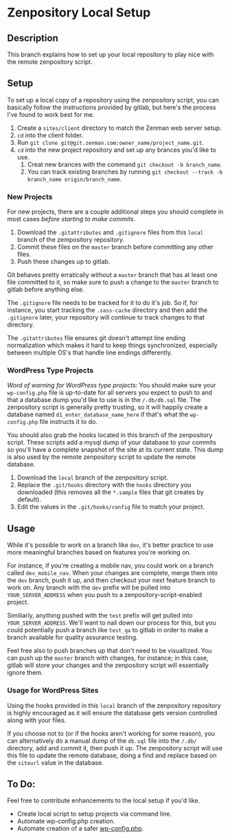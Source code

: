 # Zenpository Local Setup
## Description
This branch explains how to set up your local repository to play nice with the remote zenpository script.

## Setup
To set up a local copy of a repository using the zenpository script, you can basically follow the instructions provided by gitlab, but here's the process I've found to work best for me.

1. Create a ``sites/client`` directory to match the Zenman web server setup.
2. ``cd`` into the client folder.
3. Run ``git clone git@git.zenman.com:owner_name/project_name.git``.
4. ``cd`` into the new project repository and set up any brances you'd like to use.
    1. Creat new brances with the command ``git checkout -b branch_name``.
    2. You can track existing branches by running ``git checkout --track -b branch_name origin/branch_name``.

### New Projects
For new projects, there are a couple additional steps you should complete in most cases *before starting to make commits*.

1. Download the ``.gitattributes`` and ``.gitignore`` files from this ``local`` branch of the zempository repository.
2. Commit these files on the ``master`` branch before committing any other files.
3. Push these changes up to gitlab.

Git behaves pretty erratically without a ``master`` branch that has at least one file committed to it, so make sure to push a change to the ``master`` branch to gitlab before anything else.

The ``.gitignore`` file needs to be tracked for it to do it's job. So if, for instance, you start tracking the ``.sass-cache`` directory and then add the ``.gitignore`` later, your repository will continue to track changes to that directory.

The ``.gitattributes`` file ensures git doesn't attempt line ending normalization which makes it hard to keep things synchronized, especially between multiple OS's that handle line endings differently.

### WordPress Type Projects
*Word of warning for WordPress type projects:* You should make sure your ``wp-config.php`` file is up-to-date for all servers you expect to push to and that a database dump you'd like to use is in the ``/.db/db.sql`` file. The zenpository script is generally pretty trusting, so it will happily create a database named ``d1_enter_database_name_here`` if that's what the ``wp-config.php`` file instructs it to do.

You should also grab the hooks located in this branch of the zenpository script. These scripts add a mysql dump of your database to your commits so you'll have a complete snapshot of the site at its current state. This dump is also used by the remote zenpository script to update the remote database.

1. Download the ``local`` branch of the zenpository script.
2. Replace the ``.git/hooks`` directory with the ``hooks`` directory you downloaded (this removes all the ``*.sample`` files that git creates by default).
3. Edit the values in the ``.git/hooks/config`` file to match your project.

## Usage
While it's possible to work on a branch like ``dev``, it's better practice to use more meaningful branches based on features you're working on.

For instance, if you're creating a mobile nav, you could work on a branch called ``dev_mobile_nav``. When your changes are complete, merge them into the ``dev`` branch, push it up, and then checkout your next feature branch to work on. Any branch with the ``dev`` prefix will be pulled into ``YOUR_SERVER_ADDRESS`` when you push to a zenpository-script-enabled project.

Similiarly, anything pushed with the ``test`` prefix will get pulled into ``YOUR_SERVER_ADDRESS``. We'll want to nail down our process for this, but you could potentially push a branch like ``test_qa`` to gitlab in order to make a branch available for quality assurance testing.

Feel free also to push branches up that don't need to be visuallized. You can push up the ``master`` branch with changes, for instance; in this case, gitlab will store your changes and the zenpository script will essentially ignore them.

### Usage for WordPress Sites
Using the hooks provided in this ``local`` branch of the zenpository repository is highly encouraged as it will ensure the database gets version controlled along with your files.

If you choose not to (or if the hooks aren't working for some reason), you can alternatively do a manual dump of the ``db.sql`` file into the ``/.db/`` directory, add and commit it, then push it up. The zenpository script will use this file to update the remote database, doing a find and replace based on the ``siteurl`` value in the database.

## To Do:
Feel free to contribute enhancements to the local setup if you'd like.

- Create local script to setup projects via command line.
- Automate wp-config.php creation.
- Automate creation of a safer [wp-config.php](https://basecamp.com/1781478/projects/432754-zenman-tech-forum/messages/18451467-idea-for-a-new).